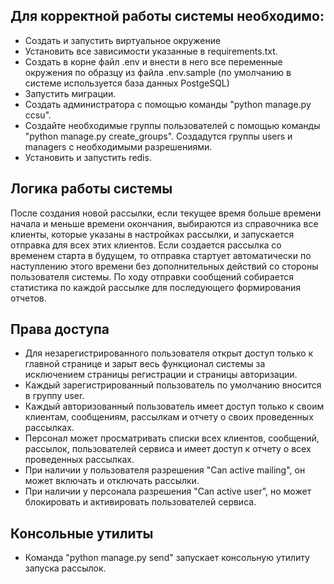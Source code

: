 Для корректной работы системы необходимо:
-----------------------------------------

- Создать и запустить виртуальное окружение
- Установить все зависимости указанные в requirements.txt.
- Создать в корне файл .env и внести в него все переменные окружения по образцу из файла .env.sample (по умолчанию в
  системе
  используется база данных PostgeSQL)
- Запустить миграции.
- Создать администратора с помощью команды "python manage.py ccsu".
- Создайте необходимые группы пользователей с помощью команды "python manage.py create_groups". Создадутся группы users
  и managers с необходимыми разрешениями.
- Установить и запустить redis.

Логика работы системы
---------------------
После создания новой рассылки, если текущее время больше времени начала и меньше времени окончания, выбираются из
справочника все клиенты, которые указаны в настройках рассылки, и запускается отправка
для всех этих клиентов. Если создается рассылка со временем старта в будущем, то отправка стартует автоматически по
наступлению этого времени без дополнительных действий со стороны пользователя системы.
По ходу отправки сообщений собирается статистика по каждой рассылке для последующего формирования отчетов.

Права доступа
-------------

- Для незарегистрированного пользователя открыт доступ только к главной странице и зарыт весь функционал системы
  за исключением страницы регистрации и страницы авторизации.
- Каждый зарегистрированный пользователь по умолчанию вносится в группу user.
- Каждый авторизованный пользователь имеет доступ только к своим клиентам, сообщениям, рассылкам и отчету о своих
  проведенных рассылках.
- Персонал может просматривать списки всех клиентов, сообщений, рассылок, пользователей сервиса и имеет доступ к отчету
  о всех проведенных рассылках.
- При наличии у пользователя разрешения "Can active mailing", он может включать и отключать рассылки.
- При наличии у персонала разрешения "Can active user", но может блокировать и активировать пользователей сервиса.

Консольные утилиты
------------------

- Команда "python manage.py send" запускает консольную утилиту запуска рассылок.